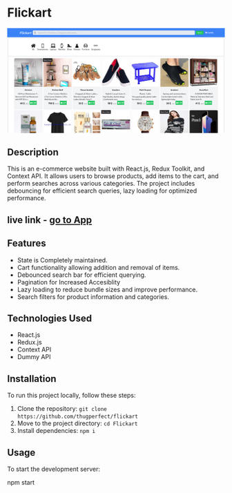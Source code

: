 # Flickart

![Project Image](./Screenshot%202023-12-30%20at%2017-56-42%20Flickart.png) 

## Description

This is an e-commerce website built with React.js, Redux Toolkit, and Context API. It allows users to browse products, add items to the cart, and perform searches across various categories. The project includes debouncing for efficient search queries, lazy loading for optimized performance.

## live link - [go to App](https://flickart.onrender.com/)

## Features
- State is Completely maintained.
- Cart functionality allowing addition and removal of items.
- Debounced search bar for efficient querying.
- Pagination for Increased Accesiblity
- Lazy loading to reduce bundle sizes and improve performance.
- Search filters for product information and categories.

## Technologies Used

- React.js
- Redux.js
- Context API
- Dummy API

## Installation

To run this project locally, follow these steps:

1. Clone the repository: `git clone https://github.com/thugperfect/flickart`
2. Move to the project directory: `cd Flickart`
3. Install dependencies: `npm i`

## Usage

To start the development server:

npm start
